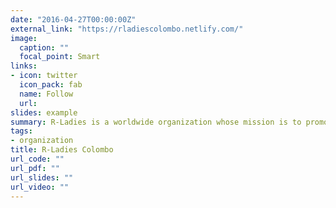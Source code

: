 ```yaml
---
date: "2016-04-27T00:00:00Z"
external_link: "https://rladiescolombo.netlify.com/"
image:
  caption: ""
  focal_point: Smart
links:
- icon: twitter
  icon_pack: fab
  name: Follow
  url: 
slides: example
summary: R-Ladies is a worldwide organization whose mission is to promote diversity in the R community. R-Ladies Colombo chapter is a part of the R-Ladies Global community.
tags:
- organization
title: R-Ladies Colombo
url_code: ""
url_pdf: ""
url_slides: ""
url_video: ""
---
```

